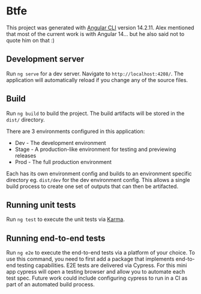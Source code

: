 # Btfe

This project was generated with [Angular CLI](https://github.com/angular/angular-cli) version 14.2.11.
Alex mentioned that most of the current work is with Angular 14... but he also said not to quote him on that :)

## Development server

Run `ng serve` for a dev server. Navigate to `http://localhost:4208/`. The application will automatically reload if you change any of the source files.


## Build

Run `ng build` to build the project. The build artifacts will be stored in the `dist/` directory.

There are 3 environments configured in this application:
- Dev - The development environment
- Stage - A production-like environment for testing and previewing releases
- Prod - The full production environment

Each has its own environment config and builds to an environment specific directory 
eg. `dist/dev` for the dev environment config.
This allows a single build process to create one set of outputs that can then be artifacted.



## Running unit tests

Run `ng test` to execute the unit tests via [Karma](https://karma-runner.github.io).

## Running end-to-end tests

Run `ng e2e` to execute the end-to-end tests via a platform of your choice. To use this command, you need to first add a package that implements end-to-end testing capabilities.
E2E tests are delivered via Cypress. For this mini app cypress will open a testing browser and allow you to automate each test spec.
Future work could include configuring cypress to run in a CI as part of an automated build process.

